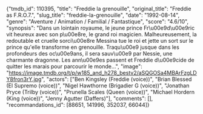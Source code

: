 {"tmdb_id": 110395, "title": "Freddie la grenouille", "original_title": "Freddie as F.R.O.7.", "slug_title": "freddie-la-grenouille", "date": "1992-08-14", "genre": "Aventure / Animation / Familial / Fantastique", "score": "4.6/10", "synopsis": "Dans un lointain royaume, le jeune prince Fr\u00e9d\u00e9ric vit heureux avec son p\u00e8re, le grand roi magicien. Malheureusement, la redoutable et cruelle sorci\u00e8re Messina tue le roi et jette un sort sur le prince qu'elle transforme en grenouille. Traqu\u00e9 jusque dans les profondeurs des oc\u00e9ans, il sera sauv\u00e9 par Nessie, une charmante dragonne. Les ann\u00e9es passent et Freddie d\u00e9cide de quitter les marais pour parcourir le monde...", "image": "https://image.tmdb.org/t/p/w185_and_h278_bestv2/aSQGOSa4MBArFzgLDY8fron3rY.jpg", "actors": ["Ben Kingsley (Freddie (voice))", "Brian Blessed (El Supremo (voice))", "Nigel Hawthorne (Brigadier G (voice))", "Jonathan Pryce (Trilby (voice))", "Prunella Scales (Queen (voice))", "Michael Hordern (King (voice))", "Jenny Agutter (Daffers)"], "comments": [], "recommandations_id": [88651, 141996, 352037, 66044]}